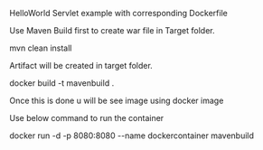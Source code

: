 HelloWorld Servlet example with corresponding Dockerfile

Use Maven Build first to create war file in Target folder.

mvn clean install

Artifact will be created in target folder.

docker build -t mavenbuild .

Once this is done u will be see image using docker image

Use below command to run the container

docker run -d -p 8080:8080 --name dockercontainer mavenbuild
